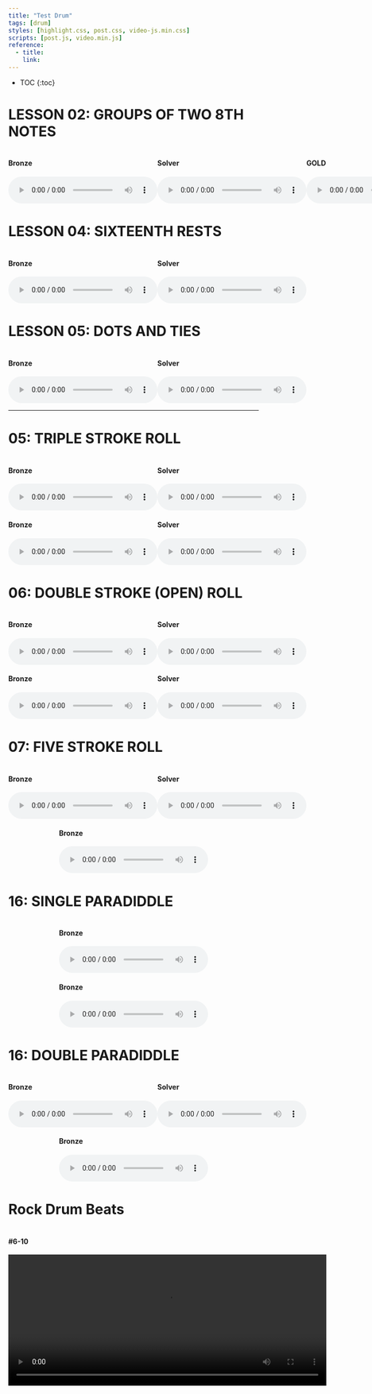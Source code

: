 ```yaml
---
title: "Test Drum"
tags: [drum]
styles: [highlight.css, post.css, video-js.min.css]
scripts: [post.js, video.min.js]
reference:
  - title:
    link:
---
```


* TOC 
{:toc}

<style>
    .container-audio {
        display: flex;
        justify-content: space-around;
    }
</style>


# LESSON 02: GROUPS OF TWO 8TH NOTES

<div class="container-audio">
    <div>
        <h4>Bronze</h4>
        <audio
            id="groups_of_two_8th_notes1" class="video-js vjs-default-skin"
            controls loop preload="auto"
            poster="/static/img/drum/02webrhythms.png"
            data-setup='{}' >
          <source src="/static/img/drum/WebRhythms_Lesson_2_-_Bronze.mp3" type='audio/mp3'/>
        </audio>
    </div>
    <div>
        <h4>Solver</h4>
        <audio
            id="groups_of_two_8th_notes1" class="video-js vjs-default-skin"
            controls loop preload="auto"
            poster="/static/img/drum/02webrhythms.png"
            data-setup='{}' >
          <source src="/static/img/drum/WebRhythms_Lesson_2_-_Silver.mp3" type='audio/mp3'/>
        </audio>
    </div>
    <div>
        <h4>GOLD</h4>
        <audio
            id="groups_of_two_8th_notes1" class="video-js vjs-default-skin"
            controls loop preload="auto"
            poster="/static/img/drum/02webrhythms.png"
            data-setup='{}' >
          <source src="/static/img/drum/WebRhythms_Lesson_2_-_Gold.mp3" type='audio/mp3'/>
        </audio>
    </div>
</div>


# LESSON 04: SIXTEENTH RESTS

<div class="container-audio">
    <div>
        <h4>Bronze</h4>
        <audio
            class="video-js vjs-default-skin"
            controls loop preload="auto"
            poster="/static/img/drum/04webrhythms.png"
            data-setup='{}' >
          <source src="/static/img/drum/WebRhythms_Lesson_4_-_Bronze.mp3" type='audio/mp3'/>
        </audio>
    </div>
    <div>
        <h4>Solver</h4>
        <audio
            class="video-js vjs-default-skin"
            controls loop preload="auto"
            poster="/static/img/drum/04webrhythms.png"
            data-setup='{}' >
          <source src="/static/img/drum/WebRhythms_Lesson_4_-_Silver.mp3" type='audio/mp3'/>
        </audio>
    </div>
</div>


# LESSON 05: DOTS AND TIES

<div class="container-audio">
    <div>
        <h4>Bronze</h4>
        <audio
            class="video-js vjs-default-skin"
            controls loop preload="auto"
            poster="/static/img/drum/webrhythms-05exercise.png"
            data-setup='{}' >
          <source src="/static/img/drum/WebRhythms_Lesson_5_-_Bronze.mp3" type='audio/mp3'/>
        </audio>
    </div>
    <div>
        <h4>Solver</h4>
        <audio
            class="video-js vjs-default-skin"
            controls loop preload="auto"
            poster="/static/img/drum/webrhythms-05exercise.png"
            data-setup='{}' >
          <source src="/static/img/drum/WebRhythms_Lesson_5_-_Silver.mp3" type='audio/mp3'/>
        </audio>
    </div>
</div>

<hr>


# 05: TRIPLE STROKE ROLL

<div class="container-audio">
    <div>
        <h4>Bronze</h4>
        <audio
            class="video-js vjs-default-skin"
            controls loop preload="auto"
            poster="/static/img/drum/05bronze.png"
            data-setup='{}' >
          <source src="/static/img/drum/05bronze.mp3" type='audio/mp3'/>
        </audio>
    </div>
    <div>
        <h4>Solver</h4>
        <audio
            class="video-js vjs-default-skin"
            controls loop preload="auto"
            poster="/static/img/drum/05bronze.png"
            data-setup='{}' >
          <source src="/static/img/drum/05silver.mp3" type='audio/mp3'/>
        </audio>
    </div>
</div>

<div class="container-audio">
    <div>
        <h4>Bronze</h4>
        <audio
            class="video-js vjs-default-skin"
            controls loop preload="auto"
            poster="/static/img/drum/05_Triple_Stroke_Roll_Exercise.png"
            data-setup='{}' >
          <source src="/static/img/drum/05bronzeapp.mp3" type='audio/mp3'/>
        </audio>
    </div>
    <div>
        <h4>Solver</h4>
        <audio
            class="video-js vjs-default-skin"
            controls loop preload="auto"
            poster="/static/img/drum/05_Triple_Stroke_Roll_Exercise.png"
            data-setup='{}' >
          <source src="/static/img/drum/05silverapp.mp3" type='audio/mp3'/>
        </audio>
    </div>
</div>



# 06: DOUBLE STROKE (OPEN) ROLL

<div class="container-audio">
    <div>
        <h4>Bronze</h4>
        <audio
            class="video-js vjs-default-skin"
            controls loop preload="auto"
            poster="/static/img/drum/06bronze.png"
            data-setup='{}' >
          <source src="/static/img/drum/06bronze.mp3" type='audio/mp3'/>
        </audio>
    </div>
    <div>
        <h4>Solver</h4>
        <audio
            class="video-js vjs-default-skin"
            controls loop preload="auto"
            poster="/static/img/drum/06bronze.png"
            data-setup='{}' >
          <source src="/static/img/drum/06silver.mp3" type='audio/mp3'/>
        </audio>
    </div>
</div>

<div class="container-audio">
    <div>
        <h4>Bronze</h4>
        <audio
            class="video-js vjs-default-skin"
            controls loop preload="auto"
            poster="/static/img/drum/06_Double_Stroke_Roll_Exercise.png"
            data-setup='{}' >
          <source src="/static/img/drum/06bronzeapp.mp3" type='audio/mp3'/>
        </audio>
    </div>
    <div>
        <h4>Solver</h4>
        <audio
            class="video-js vjs-default-skin"
            controls loop preload="auto"
            poster="/static/img/drum/06_Double_Stroke_Roll_Exercise.png"
            data-setup='{}' >
          <source src="/static/img/drum/06silverapp.mp3" type='audio/mp3'/>
        </audio>
    </div>
</div>

# 07: FIVE STROKE ROLL

<div class="container-audio">
    <div>
        <h4>Bronze</h4>
        <audio
            class="video-js vjs-default-skin"
            controls loop preload="auto"
            poster="/static/img/drum/07bronze.png"
            data-setup='{}' >
          <source src="/static/img/drum/07bronze.mp3" type='audio/mp3'/>
        </audio>
    </div>
    <div>
        <h4>Solver</h4>
        <audio
            class="video-js vjs-default-skin"
            controls loop preload="auto"
            poster="/static/img/drum/07bronze.png"
            data-setup='{}' >
          <source src="/static/img/drum/07silver.mp3" type='audio/mp3'/>
        </audio>
    </div>
</div>

<div class="container-audio">
    <div>
        <h4>Bronze</h4>
        <audio
            class="video-js vjs-default-skin"
            controls loop preload="auto"
            poster="/static/img/drum/07_five_stroke_roll_exercise.png"
            data-setup='{}' >
          <source src="/static/img/drum/07bronzeapp.mp3" type='audio/mp3'/>
        </audio>
    </div>
</div>


# 16: SINGLE PARADIDDLE

<div class="container-audio">
    <div>
        <h4>Bronze</h4>
        <audio
            class="video-js vjs-default-skin"
            controls loop preload="auto"
            poster="/static/img/drum/16bronze.png"
            data-setup='{}' >
          <source src="/static/img/drum/16bronze.mp3" type='audio/mp3'/>
        </audio>
    </div>
</div>

<div class="container-audio">
    <div>
        <h4>Bronze</h4>
        <audio
            class="video-js vjs-default-skin"
            controls loop preload="auto"
            poster="/static/img/drum/16_single_paradiddle_exercise.png"
            data-setup='{}' >
          <source src="/static/img/drum/16bronzeapp.mp3" type='audio/mp3'/>
        </audio>
    </div>
</div>


# 16: DOUBLE PARADIDDLE

<div class="container-audio">
    <div>
        <h4>Bronze</h4>
        <audio
            class="video-js vjs-default-skin"
            controls loop preload="auto"
            poster="/static/img/drum/17_1.png"
            data-setup='{}' >
          <source src="/static/img/drum/17bronze.mp3" type='audio/mp3'/>
        </audio>
    </div>
    <div>
        <h4>Solver</h4>
        <audio
            class="video-js vjs-default-skin"
            controls loop preload="auto"
            poster="/static/img/drum/17_1.png"
            data-setup='{}' >
          <source src="/static/img/drum/17silver.mp3" type='audio/mp3'/>
        </audio>
    </div>
</div>

<div class="container-audio">
    <div>
        <h4>Bronze</h4>
        <audio
            class="video-js vjs-default-skin"
            controls loop preload="auto"
            poster="/static/img/drum/17_double_paradiddle_exercise.png"
            data-setup='{}' >
          <source src="/static/img/drum/17bronzeapp.mp3" type='audio/mp3'/>
        </audio>
    </div>
</div>




# Rock Drum Beats

<div class="container-audio">
    <div>
        <h4>#6-10</h4>
        <video
            id="test" class="video-js vjs-default-skin"
            controls preload="auto" width="640" height="264"
            data-setup='{}' >
          <source src="/static/img/drum/rock_drum_beats_6-10.mp4" type='video/mp4'/>
        </video>
    </div>
</div>
